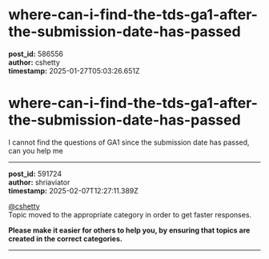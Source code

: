 # where-can-i-find-the-tds-ga1-after-the-submission-date-has-passed

**post_id:** 586556  
**author:** cshetty  
**timestamp:** 2025-01-27T05:03:26.651Z

# where-can-i-find-the-tds-ga1-after-the-submission-date-has-passed

I cannot find the questions of GA1 since the submission date has passed, can you help me

---

**post_id:** 591724  
**author:** shriaviator  
**timestamp:** 2025-02-07T12:27:11.389Z

[@cshetty](/u/cshetty)  
Topic moved to the appropriate category in order to get faster responses.

**Please make it easier for others to help you, by ensuring that topics are created in the correct categories.**

---

